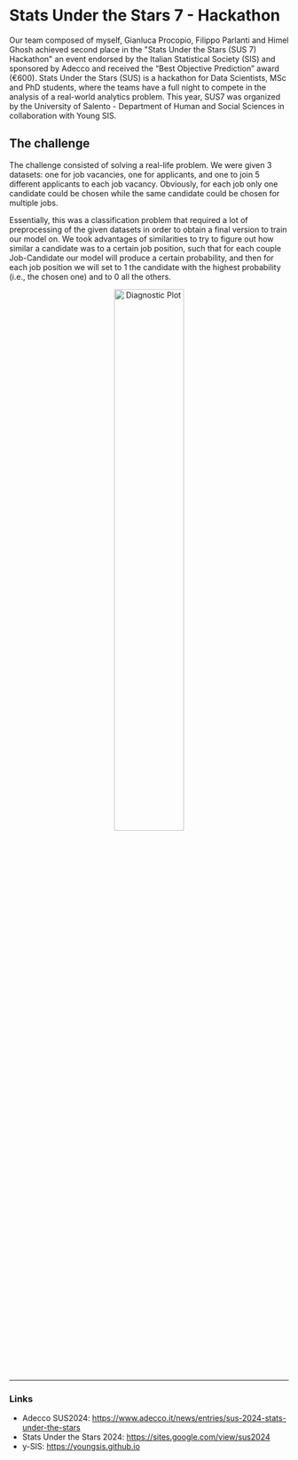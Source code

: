 # Stats Under the Stars 7 - Hackathon
Our team composed of myself, Gianluca Procopio, Filippo Parlanti and Himel Ghosh achieved second place in the "Stats Under the Stars (SUS 7) Hackathon" an event endorsed by the Italian Statistical Society (SIS) and sponsored by Adecco and received the “Best Objective Prediction” award (€600). Stats Under the Stars (SUS) is a hackathon for Data Scientists, MSc and PhD students, where the teams have a full night to compete in the analysis of a real-world analytics problem. This year, SUS7 was organized by the University of Salento - Department of Human and Social Sciences in collaboration with Young SIS. 

## The challenge
The challenge consisted of solving a real-life problem. We were given 3 datasets: one for job vacancies, one for applicants, and one to join 5 different applicants to each job vacancy. Obviously, for each job only one candidate could be chosen while the same candidate could be chosen for multiple jobs.

Essentially, this was a classification problem that required a lot of preprocessing of the given datasets in order to obtain a final version to train our model on. We took advantages of similarities to try to figure out how similar a candidate was to a certain job position, such that for each couple Job-Candidate our model will produce a certain probability, and then for each job position we will set to 1 the candidate with the highest probability (i.e., the chosen one) and to 0 all the others.

<div align="center">
    <img src="https://github.com/bergio13/" style="width: 50%;" alt="Diagnostic Plot" />
</div>

---
### Links
- Adecco SUS2024: https://www.adecco.it/news/entries/sus-2024-stats-under-the-stars
- Stats Under the Stars 2024: https://sites.google.com/view/sus2024
- y-SIS: https://youngsis.github.io

